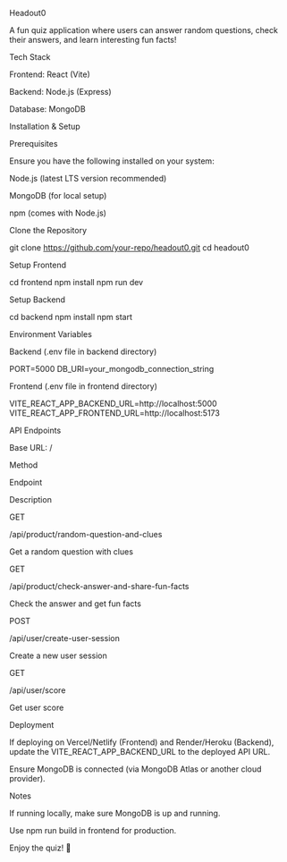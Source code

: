 Headout0

A fun quiz application where users can answer random questions, check their answers, and learn interesting fun facts!

Tech Stack

Frontend: React (Vite)

Backend: Node.js (Express)

Database: MongoDB

Installation & Setup

Prerequisites

Ensure you have the following installed on your system:

Node.js (latest LTS version recommended)

MongoDB (for local setup)

npm (comes with Node.js)

Clone the Repository

git clone https://github.com/your-repo/headout0.git
cd headout0

Setup Frontend

cd frontend
npm install
npm run dev

Setup Backend

cd backend
npm install
npm start

Environment Variables

Backend (.env file in backend directory)

PORT=5000
DB_URI=your_mongodb_connection_string

Frontend (.env file in frontend directory)

VITE_REACT_APP_BACKEND_URL=http://localhost:5000
VITE_REACT_APP_FRONTEND_URL=http://localhost:5173

API Endpoints

Base URL: /

Method

Endpoint

Description

GET

/api/product/random-question-and-clues

Get a random question with clues

GET

/api/product/check-answer-and-share-fun-facts

Check the answer and get fun facts

POST

/api/user/create-user-session

Create a new user session

GET

/api/user/score

Get user score

Deployment

If deploying on Vercel/Netlify (Frontend) and Render/Heroku (Backend), update the VITE_REACT_APP_BACKEND_URL to the deployed API URL.

Ensure MongoDB is connected (via MongoDB Atlas or another cloud provider).

Notes

If running locally, make sure MongoDB is up and running.

Use npm run build in frontend for production.

Enjoy the quiz! 🎉

